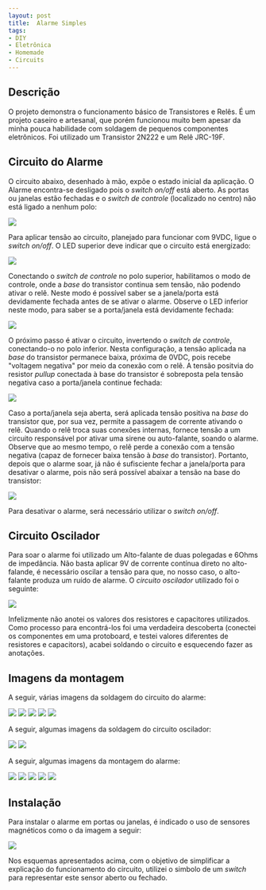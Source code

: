 ```yaml
---
layout: post
title:  Alarme Simples
tags:
- DIY
- Eletrônica
- Homemade
- Circuits
---
```


<h2 id="Descrição">Descrição</h2>

<p>
    O projeto demonstra o funcionamento básico de Transistores e Relês. É um projeto caseiro e artesanal, que porém funcionou
    muito bem apesar da minha pouca habilidade com soldagem de pequenos componentes eletrônicos. Foi utilizado um Transistor
    2N222 e um Relê JRC-19F.
</p>

<h2 id="Circuito-do-alarme">Circuito do Alarme</h2>

<p>
    O circuito abaixo, desenhado à mão, expõe o estado inicial da aplicação. O Alarme encontra-se desligado pois o
    <i>switch on/off</i> está aberto. As portas ou janelas estão fechadas e o <i>switch de controle</i> (localizado no centro) não
    está ligado a nenhum polo:
</p>

<img src="{{ site.baseurl }}static/img/posts/alarme-simples/Alarme_01.jpg" class="img-responsive">

<p>
    Para aplicar tensão ao circuito, planejado para funcionar com 9VDC, ligue o <i>switch on/off</i>. O LED superior deve
    indicar que o circuito está energizado:
</p>

<img src="{{ site.baseurl }}static/img/posts/alarme-simples/Alarme_02.jpg" class="img-responsive">

<p>
    Conectando o <i>switch de controle</i> no polo superior, habilitamos o modo de controle, onde a <i>base</i> do transistor
    continua sem tensão, não podendo ativar o relê. Neste modo é possível saber se a janela/porta está devidamente
    fechada antes de se ativar o alarme. Observe o LED inferior neste modo, para saber se a porta/janela está devidamente
    fechada:
</p>

<img src="{{ site.baseurl }}static/img/posts/alarme-simples/Alarme_03.jpg" class="img-responsive">

<p>
    O próximo passo é ativar o circuito, invertendo o <i>switch de controle</i>, conectando-o no polo inferior. Nesta configuração,
    a tensão aplicada na <i>base</i> do transistor permanece baixa, próxima de 0VDC, pois recebe "voltagem negativa" por meio
    da conexão com o relê. A tensão positvia do resistor <i>pullup</i> conectada à base do transistor é sobreposta pela tensão negativa
    caso a porta/janela continue fechada:
</p>

<img src="{{ site.baseurl }}static/img/posts/alarme-simples/Alarme_04.jpg" class="img-responsive">

<p>
    Caso a porta/janela seja aberta, será aplicada tensão positiva na <i>base</i> do transistor que, por sua vez, permite a
    passagem de corrente ativando o relê. Quando o relê troca suas conexões internas, fornece tensão a um circuito responsável
    por ativar uma sirene ou auto-falante, soando o alarme. Observe que ao mesmo tempo, o relê perde a conexão com a tensão
    negativa (capaz de fornecer baixa tensão à <i>base</i> do transistor). Portanto, depois que o alarme soar, já não é
    sufisciente fechar a janela/porta para desativar o alarme, pois não será possível abaixar a tensão na base do transistor:
</p>

<img src="{{ site.baseurl }}static/img/posts/alarme-simples/Alarme_05.jpg" class="img-responsive">

<p>
    Para desativar o alarme, será necessário utilizar o <i>switch on/off</i>.
</p>

<h2 id="Circuito-oscilador">Circuito Oscilador</h2>

<p>
    Para soar o alarme foi utilizado um Alto-falante de duas polegadas e 6Ohms de impedância. Não basta aplicar 9V de
    corrente contínua direto no alto-falande, é necessário oscilar a tensão para que, no nosso caso, o alto-falante produza um ruído de alarme.
    O <i>circuito oscilador</i> utilizado foi o seguinte:
</p>

<img src="{{ site.baseurl }}static/img/posts/alarme-simples/Oscilador_01.jpg" class="img-responsive">

<p>
    Infelizmente não anotei os valores dos resistores e capacitores utilizados. Como processo para encontrá-los foi uma verdadeira
    descoberta (conectei os componentes em uma protoboard, e testei valores diferentes de resistores e capacitors), acabei 
    soldando o circuito e esquecendo fazer as anotações.
</p>

<h2 id="Imagens-da-montagem">Imagens da montagem</h2>

<p>
    A seguir, várias imagens da soldagem do circuito do alarme:
</p>

<img src="{{ site.baseurl }}static/img/posts/alarme-simples/CircuitoAlarme_01.jpg" class="img-responsive">
<img src="{{ site.baseurl }}static/img/posts/alarme-simples/CircuitoAlarme_02.jpg" class="img-responsive">
<img src="{{ site.baseurl }}static/img/posts/alarme-simples/CircuitoAlarme_03.jpg" class="img-responsive">
<img src="{{ site.baseurl }}static/img/posts/alarme-simples/CircuitoAlarme_04.jpg" class="img-responsive">
<img src="{{ site.baseurl }}static/img/posts/alarme-simples/CircuitoAlarme_05.jpg" class="img-responsive">

<p>
    A seguir, algumas imagens da soldagem do circuito oscilador:
</p>

<img src="{{ site.baseurl }}static/img/posts/alarme-simples/CircuitoOscilador_01.jpg" class="img-responsive">
<img src="{{ site.baseurl }}static/img/posts/alarme-simples/CircuitoOscilador_02.jpg" class="img-responsive">

<p>
    A seguir, algumas imagens da montagem do alarme:
</p>

<img src="{{ site.baseurl }}static/img/posts/alarme-simples/Montagem_01.jpg" class="img-responsive">
<img src="{{ site.baseurl }}static/img/posts/alarme-simples/Montagem_02.jpg" class="img-responsive">
<img src="{{ site.baseurl }}static/img/posts/alarme-simples/Montagem_03.jpg" class="img-responsive">
<img src="{{ site.baseurl }}static/img/posts/alarme-simples/Montagem_04.jpg" class="img-responsive">
<img src="{{ site.baseurl }}static/img/posts/alarme-simples/Montagem_05.jpg" class="img-responsive">

<h2 id="Instalação">Instalação</h2>

<p>
    Para instalar o alarme em portas ou janelas, é indicado o uso de sensores magnéticos como o da imagem a seguir:
</p>

<img src="{{ site.baseurl }}static/img/posts/alarme-simples/Sensor_01.png" class="img-responsive">

<p>
    Nos esquemas apresentados acima, com o objetivo de simplificar a explicação do funcionamento do circuito, utilizei o simbolo de um <i>switch</i>
    para representar este sensor aberto ou fechado.
</p>